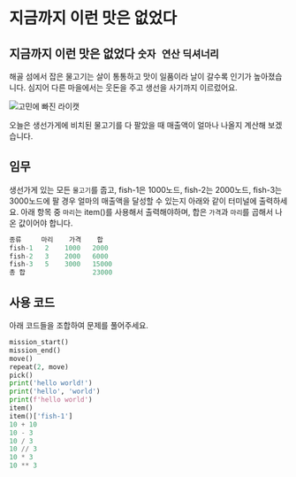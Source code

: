 # 지금까지 이런 맛은 없었다

## 지금까지 이런 맛은 없었다 `숫자 연산` `딕셔너리`

해골 섬에서 잡은 물고기는 살이 통통하고 맛이 일품이라 날이 갈수록 인기가 높아졌습니다. 심지어 다른 마을에서는 웃돈을 주고 생선을 사기까지 이르렀어요.

![고민에 빠진 라이캣](./story4-1.png)

오늘은 생선가게에 비치된 물고기를 다 팔았을 때 매출액이 얼마나 나올지 계산해 보겠습니다.

## 임무

생선가게 있는 모든 `물고기`를 줍고, fish-1은 1000노드, fish-2는 2000노드, fish-3는 3000노드에 팔 경우 얼마의 매출액을 달성할 수 있는지 아래와 같이 터미널에 출력하세요. 아래 항목 중 `마리`는 item()를 사용해서 출력해야하며, 합은 `가격`과 `마리`를 곱해서 나온 값이어야 합니다. 
```python
종류     마리    가격    합
fish-1   2    1000   2000
fish-2   3    2000   6000
fish-3   5    3000   15000
총 합                 23000
```


## 사용 코드
아래 코드들을 조합하여 문제를 풀어주세요.
```python
mission_start()
mission_end()
move()
repeat(2, move)
pick()
print('hello world!')
print('hello', 'world')
print(f'hello world')
item()
item()['fish-1']
10 + 10
10 - 3
10 / 3
10 // 3
10 * 3
10 ** 3
```
